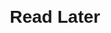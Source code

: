 <!DOCTYPE html>
<html lang="en">
<head>
    <meta charset="UTF-8">
    <meta name="viewport" content="width=device-width, initial-scale=1.0">
    <title>Read Later</title>
    <style>
        body { font-family: Arial, sans-serif; margin: 20px; }
        #links { list-style-type: none; padding: 0; }
        li { margin: 10px 0; }
        @media (max-width: 600px) {
            body { font-size: 14px; }
        }
    </style>
</head>
<body>
    <h1>Read Later</h1>
    <ul id="links"></ul>
    <script>
        // Check if there's a shared URL
        if (window.location.search) {
            const params = new URLSearchParams(window.location.search);
            const sharedLink = params.get('link');
            if (sharedLink) {
                const li = document.createElement('li');
                li.textContent = sharedLink;
                document.getElementById('links').appendChild(li);
            }
        }

        // Function to share a link
        function shareLink(link) {
            console.log('Sharing link:', link);
            // Uncomment the following code to test on mobile devices
            
            if (navigator.share) {
                navigator.share({
                    title: 'Read Later',
                    url: link
                }).then(() => {
                    console.log('Successfully shared');
                }).catch(error => {
                    console.error('Error sharing:', error);
                });
            } else {
                alert('Sharing not supported on this browser');
            }
            
        }

        // Example usage
        shareLink('https://example.com');
    </script>
</body>
</html>